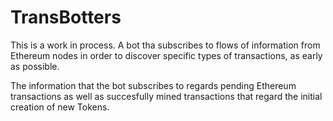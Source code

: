 # TransBotters
This is a work in process. A bot tha subscribes to flows of information from Ethereum nodes in order to discover specific types of transactions, as early as possible.

The information that the bot subscribes to regards pending Ethereum transactions as well as succesfully mined transactions that regard the initial creation of new Tokens. 
